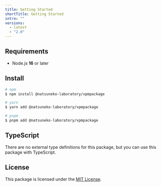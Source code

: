 ```yaml
---
title: Getting Started
shortTitle: Getting Started
intro: ""
versions:
  - latest
  - "2.0"
---
```


## Requirements

- Node.js **16** or later

## Install

```bash
# npm
$ npm install @natsuneko-laboratory/vpmpackage

# yarn
$ yarn add @natsuneko-laboratory/vpmpackage

# pnpm
$ pnpm add @natsuneko-laboratory/vpmpackage
```

## TypeScript

There are no external type definitions for this package, but you can use this package with TypeScript.

## License

This package is licensed under the [MIT License](https://github.com/natsuneko-laboratory/vpmpackage/blob/main/LICENSE).
